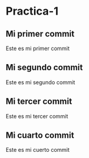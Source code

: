 # Practica-1

## Mi primer commit 
Este es mi primer commit 

## Mi segundo commit 
Este es mi segundo commit 

## Mi tercer commit 
Este es mi tercer commit 

## Mi cuarto commit 
Este es mi cuerto commit 